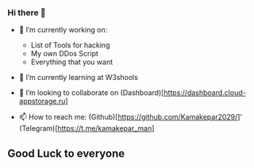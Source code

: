 ### Hi there 👋

- 🔭 I’m currently working on:
   * List of Tools for hacking
   * My own DDos Script
   * Everything that you want

- 🌱 I’m currently learning at W3shools
   
- 👯 I’m looking to collaborate on (Dashboard)[https://dashboard.cloud-appstorage.ru]

- 📫 How to reach me: 
(Github)[https://github.com/Kamakepar2029/]'
(Telegram)[https://t.me/kamakepar_man]

## Good Luck to everyone

